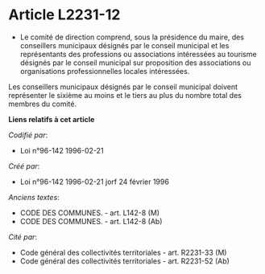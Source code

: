 # Article L2231-12

- Le comité de direction comprend, sous la présidence du maire, des conseillers municipaux désignés par le conseil municipal
et les représentants des professions ou associations intéressées au tourisme désignés par le conseil municipal sur
proposition des associations ou organisations professionnelles locales intéressées.

Les conseillers municipaux désignés par le conseil municipal doivent représenter le sixième au moins et le tiers au plus du
nombre total des membres du comité.

**Liens relatifs à cet article**

_Codifié par_:

  - Loi n°96-142 1996-02-21

_Créé par_:

  - Loi n°96-142 1996-02-21 jorf 24 février 1996

_Anciens textes_:

  - CODE DES COMMUNES. - art. L142-8 (M)
  - CODE DES COMMUNES. - art. L142-8 (Ab)

_Cité par_:

  - Code général des collectivités territoriales - art. R2231-33 (M)
  - Code général des collectivités territoriales - art. R2231-52 (Ab)
